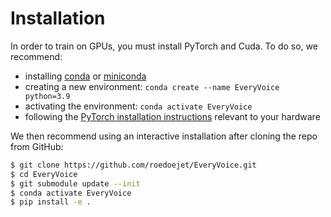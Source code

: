 # Installation

In order to train on GPUs, you must install PyTorch and Cuda. To do so, we recommend:

- installing [conda](https://docs.conda.io/projects/conda/en/stable/) or [miniconda](https://docs.conda.io/en/latest/miniconda.html)
- creating a new environment: `conda create --name EveryVoice python=3.9`
- activating the environment: `conda activate EveryVoice`
- following the [PyTorch installation instructions](https://pytorch.org/get-started/locally/) relevant to your hardware

We then recommend using an interactive installation after cloning the repo from GitHub:

```bash
$ git clone https://github.com/roedoejet/EveryVoice.git
$ cd EveryVoice
$ git submodule update --init
$ conda activate EveryVoice
$ pip install -e .
```
